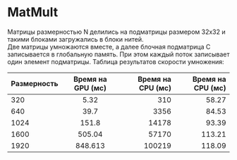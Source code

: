 # MatMult
Матрицы размерностью N делились на подматрицы размером 32х32 и такими блоками загружались в блоки нитей.  
Две матрицы умножаются вместе, а далее блочная подматрица С записывается в глобальную память. При этом каждый поток записывает один элемент подматрицы.
Таблица результатов скорости умножения:


| Размерность       | Время на GPU  (мс)                | Время на  CPU (мс) | Время на  CPU (мс) |
| ------------------|:---------------------------------:| ------------------:|-------------------:|
| 320               | 5.32                              | 310                |58.27               |
| 640               | 39.7                              | 3356               |84.53               |
| 1024              | 151.8                             | 14178              |93.39               |
| 1600              | 505.04                            | 57170              |113.21              |
| 1920              | 848.613                           | 100219             |118.09              |
